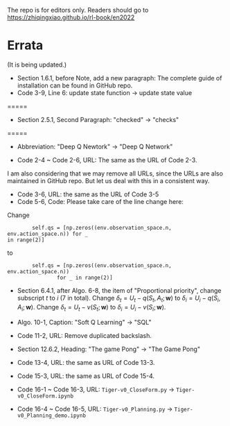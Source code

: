 The repo is for editors only. Readers should go to https://zhiqingxiao.github.io/rl-book/en2022

# Errata

(It is being updated.)

- Section 1.6.1, before Note, add a new paragraph: The complete guide of installation can be found in GitHub repo.
- Code 3-9, Line 6: update state function -> update state value

=====

- Section 2.5.1, Second Paragraph:  "checked" -> "checks"

=====

- Abbreviation: "Deep Q Newtork" -> "Deep Q Network"

- Code 2-4 ~ Code 2-6, URL: The same as the URL of Code 2-3.

I am also considering that we may remove all URLs, since the URLs are also maintained in GitHub repo. But let us deal with this in a consistent way.

- Code 3-6, URL: the same as the URL of Code 3-5
- Code 5-6, Code: Please take care of the line change here:

Change
```
        self.qs = [np.zeros((env.observation_space.n, env.action_space.n)) for _
in range(2)]
```
to
```
        self.qs = [np.zeros((env.observation_space.n, env.action_space.n))
                for _ in range(2)]
```

- Section 6.4.1, after Algo. 6-8, the item of "Proportional priority", change subscript $t$ to $i$ (7 in total). Change $\delta_t=U_t-q(\mathsfit{S}_t,\mathsfit{A}_t;\mathbf{w})$ to $\delta_i=U_i-q(\mathsfit{S}_i,\mathsfit{A}_i;\mathbf{w})$.
Change $\delta_t=U_t-v(\mathsfit{S}_t;\mathbf{w})$ to $\delta_i=U_i-v(\mathsfit{S}_i;\mathbf{w})$.

- Algo. 10-1, Caption: "Soft Q Learning" -> "SQL"
- Code 11-2, URL: Remove duplicated backslash.
- Section 12.6.2, Heading: "The game Pong" -> "The Game Pong"
- Code 13-4, URL: the same as URL of Code 13-3.
- Code 15-3, URL: the same as URL of Code 15-4.
- Code 16-1 ~ Code 16-3, URL: `Tiger-v0_CloseForm.py` -> `Tiger-v0_CloseForm.ipynb`
- Code 16-4 ~ Code 16-5, URL: `Tiger-v0_Planning.py` -> `Tiger-v0_Planning_demo.ipynb`

